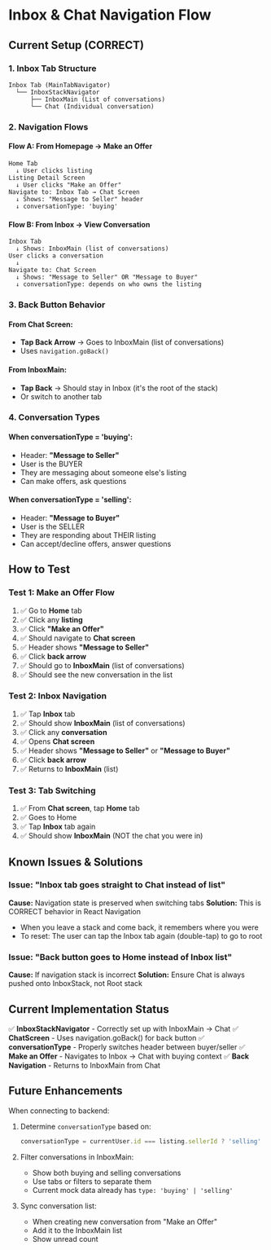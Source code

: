 # Inbox & Chat Navigation Flow

## Current Setup (CORRECT)

### 1. **Inbox Tab Structure**
```
Inbox Tab (MainTabNavigator)
  └── InboxStackNavigator
      ├── InboxMain (List of conversations)
      └── Chat (Individual conversation)
```

### 2. **Navigation Flows**

#### **Flow A: From Homepage → Make an Offer**
```
Home Tab
  ↓ User clicks listing
Listing Detail Screen
  ↓ User clicks "Make an Offer"
Navigate to: Inbox Tab → Chat Screen
  ↓ Shows: "Message to Seller" header
  ↓ conversationType: 'buying'
```

#### **Flow B: From Inbox → View Conversation**
```
Inbox Tab
  ↓ Shows: InboxMain (list of conversations)
User clicks a conversation
  ↓
Navigate to: Chat Screen
  ↓ Shows: "Message to Seller" OR "Message to Buyer"
  ↓ conversationType: depends on who owns the listing
```

### 3. **Back Button Behavior**

#### **From Chat Screen:**
- **Tap Back Arrow** → Goes to InboxMain (list of conversations)
- Uses `navigation.goBack()`

#### **From InboxMain:**
- **Tap Back** → Should stay in Inbox (it's the root of the stack)
- Or switch to another tab

### 4. **Conversation Types**

#### **When conversationType = 'buying':**
- Header: **"Message to Seller"**
- User is the BUYER
- They are messaging about someone else's listing
- Can make offers, ask questions

#### **When conversationType = 'selling':**
- Header: **"Message to Buyer"**
- User is the SELLER
- They are responding about THEIR listing
- Can accept/decline offers, answer questions

## How to Test

### Test 1: Make an Offer Flow
1. ✅ Go to **Home** tab
2. ✅ Click any **listing**
3. ✅ Click **"Make an Offer"**
4. ✅ Should navigate to **Chat screen**
5. ✅ Header shows **"Message to Seller"**
6. ✅ Click **back arrow**
7. ✅ Should go to **InboxMain** (list of conversations)
8. ✅ Should see the new conversation in the list

### Test 2: Inbox Navigation
1. ✅ Tap **Inbox** tab
2. ✅ Should show **InboxMain** (list of conversations)
3. ✅ Click any **conversation**
4. ✅ Opens **Chat screen**
5. ✅ Header shows **"Message to Seller"** or **"Message to Buyer"**
6. ✅ Click **back arrow**
7. ✅ Returns to **InboxMain** (list)

### Test 3: Tab Switching
1. ✅ From **Chat screen**, tap **Home** tab
2. ✅ Goes to Home
3. ✅ Tap **Inbox** tab again
4. ✅ Should show **InboxMain** (NOT the chat you were in)

## Known Issues & Solutions

### Issue: "Inbox tab goes straight to Chat instead of list"
**Cause:** Navigation state is preserved when switching tabs
**Solution:** This is CORRECT behavior in React Navigation
- When you leave a stack and come back, it remembers where you were
- To reset: The user can tap the Inbox tab again (double-tap) to go to root

### Issue: "Back button goes to Home instead of Inbox list"
**Cause:** If navigation stack is incorrect
**Solution:** Ensure Chat is always pushed onto InboxStack, not Root stack

## Current Implementation Status

✅ **InboxStackNavigator** - Correctly set up with InboxMain → Chat
✅ **ChatScreen** - Uses navigation.goBack() for back button
✅ **conversationType** - Properly switches header between buyer/seller
✅ **Make an Offer** - Navigates to Inbox → Chat with buying context
✅ **Back Navigation** - Returns to InboxMain from Chat

## Future Enhancements

When connecting to backend:
1. Determine `conversationType` based on:
   ```typescript
   conversationType = currentUser.id === listing.sellerId ? 'selling' : 'buying'
   ```

2. Filter conversations in InboxMain:
   - Show both buying and selling conversations
   - Use tabs or filters to separate them
   - Current mock data already has `type: 'buying' | 'selling'`

3. Sync conversation list:
   - When creating new conversation from "Make an Offer"
   - Add it to the InboxMain list
   - Show unread count
